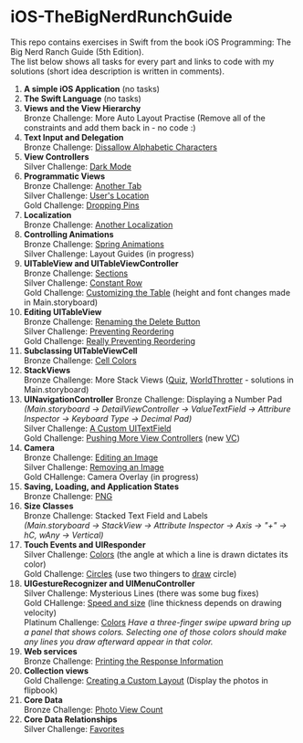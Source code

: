 # iOS-TheBigNerdRunchGuide

This repo contains exercises in Swift from the book iOS Programming: The Big Nerd Ranch Guide (5th Edition).<br>
The list below shows all tasks for every part and links to code with my solutions (short idea description is written in comments).

<ol>
<li>
<b>A simple iOS Application</b> (no tasks)
</li>

<li>
<b>The Swift Language</b> (no tasks)
</li>

<li>
<b>Views and the View Hierarchy</b><br>
Bronze Challenge: More Auto Layout Practise (Remove all of the constraints and add them back in - no code :)
</li>

<li>
<b>Text Input and Delegation</b><br>
Bronze Challenge:
<a href="https://github.com/pankova/iOS-TheBigNerdRunchGuide/blob/master/WorldTrotter/WorldTrotter/ConversionViewController.swift#L60-L68">Dissallow Alphabetic Characters</a>

</li>

<li>
<b>View Controllers</b><br>
Silver Challenge:  
<a href="https://github.com/pankova/iOS-TheBigNerdRunchGuide/blob/master/WorldTrotter/WorldTrotter/ConversionViewController.swift#L88-L106">Dark Mode</a>
</li>

<li>
<b>Programmatic Views</b><br>
Bronze Challenge:
<a href="https://github.com/pankova/iOS-TheBigNerdRunchGuide/blob/master/WorldTrotter/WorldTrotter/WebNerdRanchViewController.swift#L9-L31">Another Tab</a><br>
Silver Challenge:
<a href="https://github.com/pankova/iOS-TheBigNerdRunchGuide/blob/master/WorldTrotter/WorldTrotter/MapViewController.swift#L76-L98">User's Location</a><br>
Gold Challenge:
<a href="https://github.com/pankova/iOS-TheBigNerdRunchGuide/blob/master/WorldTrotter/WorldTrotter/MapViewController.swift#L100-L179">Dropping Pins</a>
</li>

<li>
<b>Localization</b><br>
Bronze Challenge: 
<a href="https://github.com/pankova/iOS-TheBigNerdRunchGuide/tree/master/WorldTrotter/WorldTrotter/ru.lproj">Another Localization</a>
</li>
 
<li>
<b>Controlling Animations</b><br>
Bronze Challenge: 
<a href="https://github.com/pankova/iOS-TheBigNerdRunchGuide/blob/master/Quiz/Quiz/ViewController.swift#L87-L105">Spring Animations</a><br> 
Silver Challenge: Layout Guides (in progress)
</li>

<li>
<b>UITableView and UITableViewController</b><br>
Bronze Challenge: <a href="https://github.com/pankova/iOS-TheBigNerdRunchGuide/blob/master/HomepwnerWithSections/HomepwnerWithSections/ItemsViewController.swift#L13-L37">Sections</a><br>
Silver Challenge: <a href="https://github.com/pankova/iOS-TheBigNerdRunchGuide/blob/master/Homepwner/Homepwner/ItemStore.swift#L24-L32">Constant Row</a> <br>
Gold Challenge: <a href="https://github.com/pankova/iOS-TheBigNerdRunchGuide/blob/master/Homepwner/Homepwner/ItemsViewController.swift#L33-L42">Customizing the Table</a> (height and font changes made in Main.storyboard)
</li>

<li>
<b>Editing UITableView</b><br>
Bronze Challenge: <a href="https://github.com/pankova/iOS-TheBigNerdRunchGuide/blob/master/Homepwner/Homepwner/ItemsViewController.swift#L135-L138">Renaming the Delete Button</a><br>
Silver Challenge: <a href="https://github.com/pankova/iOS-TheBigNerdRunchGuide/blob/master/Homepwner/Homepwner/ItemsViewController.swift#L148-L154">Preventing Reordering</a><br>
Gold Challenge: <a href="https://github.com/pankova/iOS-TheBigNerdRunchGuide/blob/master/Homepwner/Homepwner/ItemsViewController.swift#L125-L133">Really Preventing Reordering</a>
</li>

<li>
<b>Subclassing UITableViewCell</b><br>
Bronze Challenge: <a href="https://github.com/pankova/iOS-TheBigNerdRunchGuide/blob/master/Homepwner/Homepwner/ItemsViewController.swift#L81-L87">Cell Colors</a><br>
</li>

<li>
<b>StackViews</b><br>
Bronze Challenge: More Stack Views (<a href="https://github.com/pankova/iOS-TheBigNerdRunchGuide/tree/master/QuizWithStackView">Quiz</a>, <a href="https://github.com/pankova/iOS-TheBigNerdRunchGuide/tree/master/WorldTrotterWithStackView">WorldThrotter</a> - solutions in Main.storyboard)<br> 
</li>

<li>
<b>UINavigationController</b>
Bronze Challenge: Displaying a Number Pad<br>
<i>(Main.storyboard -> DetailViewController -> ValueTextField -> Attribure Inspector -> Keyboard Type -> Decimal Pad)</i><br>
Silver Challenge: <a href = "https://github.com/pankova/iOS-TheBigNerdRunchGuide/blob/master/Homepwner/Homepwner/ColorBorderResponderTextField.swift#L11-L22">A Custom UITextField</a><br>
Gold Challenge: <a href="https://github.com/pankova/iOS-TheBigNerdRunchGuide/blob/master/Homepwner/Homepwner/DetailViewController.swift#L129-L136">Pushing More View Controllers</a> (new <a href="https://github.com/pankova/iOS-TheBigNerdRunchGuide/blob/master/Homepwner/Homepwner/ChooseDateViewController.swift#L10-L24">VC</a>)
</li>

<li>
<b>Camera</b><br>
Bronze Challenge: <a href="https://github.com/pankova/iOS-TheBigNerdRunchGuide/blob/master/Homepwner/Homepwner/DetailViewController.swift#L46-L47">Editing an Image</a><br>
Silver Challenge: <a href="https://github.com/pankova/iOS-TheBigNerdRunchGuide/blob/master/Homepwner/Homepwner/DetailViewController.swift#L74-L79">Removing an Image</a><br>
Gold CHallenge: Camera Overlay (in progress)<br>
</li>

<li>
<b>Saving, Loading, and Application States</b><br>
Bronze Challenge: <a href="https://github.com/pankova/iOS-TheBigNerdRunchGuide/blob/master/Homepwner/Homepwner/ImageStore.swift#L18-L19">PNG</a><br>
</li>

<li>
<b>Size Classes</b><br>
Bronze Challenge: Stacked Text Field and Labels<br>
<i>(Main.storyboard -> StackView -> Attribute Inspector -> Axis -> "+" -> hC, wAny -> Vertical)</i><br>
</li>

<li>
<b>Touch Events and UIResponder</b><br>
Silver Challenge: <a href="https://github.com/pankova/iOS-TheBigNerdRunchGuide/blob/master/TouchTracker/Line.swift#L23-L36">Colors</a> (the angle at which a line is drawn dictates its color)<br>
Gold Challenge: <a href="https://github.com/pankova/iOS-TheBigNerdRunchGuide/blob/master/TouchTracker/TouchTracker/Circle.swift#L13-L42">Circles</a> (use two thingers to <a href = "https://github.com/pankova/iOS-TheBigNerdRunchGuide/blob/master/TouchTracker/TouchTracker/DrawView.swift#L120-L192">draw</a> circle)<br>
</li>

<li>
<b>UIGestureRecognizer and UIMenuController</b><br>
Silver Challenge: Mysterious Lines (there was some bug fixes)<br>
Gold CHallenge: <a href="https://github.com/pankova/iOS-TheBigNerdRunchGuide/commit/a0f4687953c403ef8fe801d3cc84adb0da5f45ae">Speed and size</a> (line thickness depends on drawing velocity)<br>
Platinum Challenge: <a href="https://github.com/pankova/iOS-TheBigNerdRunchGuide/commit/8126eb349d4c6b5df4aebd90e7b1249369b83d56">Colors</a> <i>Have a three-finger swipe upward bring up a panel that shows colors. Selecting one of those colors should make any lines you draw afterward appear in that color. </i><br>
</li>

<li>
<b>Web services</b><br>
Bronze Challenge: <a href="https://github.com/pankova/iOS-TheBigNerdRunchGuide/commit/491c5f25ca317486a7edfb4e9e77969d8da1c52b">Printing the Response Information</a><br>
</li>

<li>
<b>Collection views</b><br>
Gold Challenge: <a href="https://github.com/pankova/iOS-TheBigNerdRunchGuide/commit/613ee963c1a744a18b9f67a7b1f04e20da7b47b5">Creating a Custom Layout</a> (Display the photos in flipbook)<br>
</li>

<li>
<b>Core Data</b><br>
Bronze Challenge: <a href="https://github.com/pankova/iOS-TheBigNerdRunchGuide/blob/master/Photorama/PhotoInfoViewController.swift#L45-L46">Photo View Count</a><br>
</li>

<li>
<b>Core Data Relationships</b><br>
Silver Challenge: <a href="https://github.com/pankova/iOS-TheBigNerdRunchGuide/commit/e15bf103a8ad9c29af62f227d729870074c38c5b">Favorites</a><br>
</li>

</ol>

